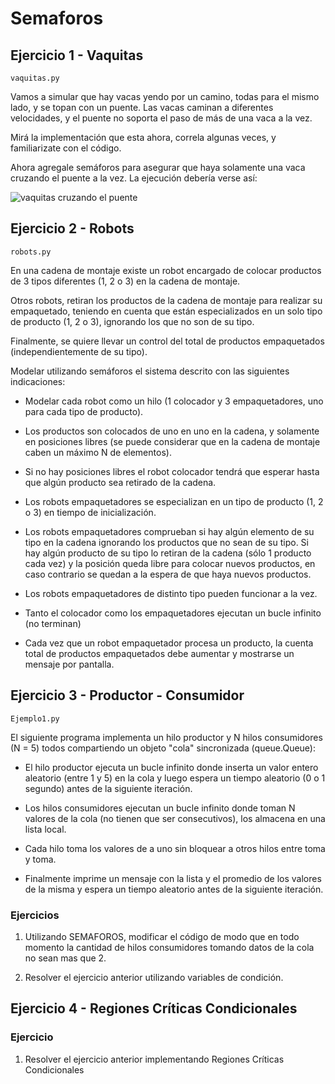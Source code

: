 # Semaforos

## Ejercicio 1 - Vaquitas
````
vaquitas.py
`````
Vamos a simular que hay vacas yendo por un camino, todas para el mismo lado, y se topan con un puente.
Las vacas caminan a diferentes velocidades, y el puente no soporta el paso de más de una vaca a la vez.

Mirá la implementación que esta ahora, correla algunas veces, y familiarizate con el código.

Ahora agregale semáforos para asegurar que haya solamente una vaca cruzando el puente a la vez. La ejecución debería verse así:

![vaquitas cruzando el puente](assets/vaquitas.gif)

## Ejercicio 2 - Robots
````
robots.py
`````
En una cadena de montaje existe un robot encargado de colocar productos de 3 tipos diferentes (1, 2 o 3) en la cadena de montaje.

Otros robots, retiran los productos de la cadena de montaje para realizar su empaquetado, teniendo en cuenta que están especializados en un solo tipo de producto (1, 2 o 3), ignorando los que no son de su tipo.

Finalmente, se quiere llevar un control del total de productos empaquetados (independientemente de su tipo).

Modelar utilizando semáforos el sistema descrito con las siguientes indicaciones:


- Modelar cada robot como un hilo (1 colocador y 3 empaquetadores, uno para cada tipo de producto).


- Los productos son colocados de uno en uno en la cadena, y solamente en posiciones libres (se puede considerar que en la cadena de montaje caben un máximo N de elementos).


- Si no hay posiciones libres el robot colocador tendrá que esperar hasta que algún producto sea retirado de la cadena.


- Los robots empaquetadores se especializan en un tipo de producto (1, 2 o 3) en tiempo de inicialización.


- Los robots empaquetadores comprueban si hay algún elemento de su tipo en la cadena ignorando los productos que no sean de su tipo. Si hay algún producto de su tipo lo retiran de la cadena (sólo 1 producto cada vez) y la posición queda libre para colocar nuevos productos, en caso contrario se quedan a la espera de que haya nuevos productos.


- Los robots empaquetadores de distinto tipo pueden funcionar a la vez.

- Tanto el colocador como los empaquetadores ejecutan un bucle infinito (no terminan)

- Cada vez que un robot empaquetador procesa un producto, la cuenta total de productos empaquetados debe aumentar y mostrarse un mensaje por pantalla.

## Ejercicio 3 - Productor - Consumidor
````
Ejemplo1.py
`````
El siguiente programa implementa un hilo productor y N hilos consumidores (N = 5) todos compartiendo un objeto "cola" sincronizada (queue.Queue):

- El hilo productor ejecuta un bucle infinito donde inserta un valor entero aleatorio (entre 1 y 5) en la cola y luego espera un tiempo aleatorio (0 o 1 segundo) antes de la siguiente iteración.

- Los hilos consumidores ejecutan un bucle infinito donde toman N valores de la cola (no tienen que ser consecutivos), los almacena en una lista local. 
  

- Cada hilo toma los valores de a uno sin bloquear a otros hilos entre toma y toma.
  

- Finalmente imprime un mensaje con la lista y el promedio de los valores de la misma y espera un tiempo aleatorio antes de la siguiente iteración.

### Ejercicios

1. Utilizando SEMAFOROS, modificar el código de modo que en todo momento la cantidad de hilos consumidores tomando datos de la cola no sean mas que 2. 

2. Resolver el ejercicio anterior utilizando variables de condición.

## Ejercicio 4 - Regiones Críticas Condicionales

### Ejercicio

1. Resolver el ejercicio anterior implementando Regiones Críticas Condicionales